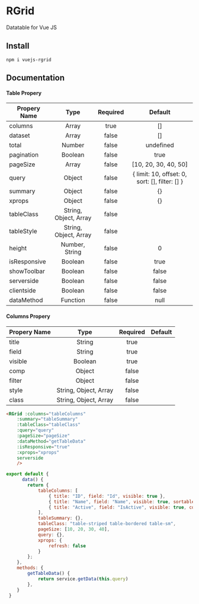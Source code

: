 # RGrid
Datatable for Vue JS

## Install
```
npm i vuejs-rgrid
```

## Documentation
#### Table Propery

 | Propery Name  | Type  | Required   | Default   |
| ------------ | :------------: | :------------: | :------------: |
|columns|Array|true|[]|
|dataset|Array|false|[]|
|total|Number|false|undefined|
|pagination|Boolean|false|true|
|pageSize|Array|false|[10, 20, 30, 40, 50]|
|query|Object|false|{ limit: 10, offset: 0, sort: [], filter: [] }|
|summary|Object|false|{}|
|xprops|Object|false|{}|
|tableClass|String, Object, Array|false|   |
|tableStyle|String, Object, Array|false|   |
|height|Number, String|false|0|
|isResponsive|Boolean|false|true|
|showToolbar|Boolean|false|false|
|serverside|Boolean|false|false|
|clientside|Boolean|false|false|
|dataMethod|Function|false|null| 

         

#### Columns Propery

 | Propery Name  | Type  | Required   | Default   |
| ------------ | :------------: | :------------: | :------------: |
|title|String|true||
|field|String|true||
|visible|Boolean|true| |
|comp|Object|false| |
|filter|Object|false| |
|style|String, Object, Array|false|   |
|class|String, Object, Array|false|   |


```html
<RGrid :columns="tableColumns"
	:summary="tableSummary"
	:tableClass="tableClass"
	:query="query"
	:pageSize="pageSize"
	:dataMethod="getTableData"
	:isResponsive="true"
	:xprops="xprops"
	serverside 
	/> 
```
```javascript
export default {
	  data() {
		return { 
			tableColumns: [
				{ title: "ID", field: "Id", visible: true },
				{ title: "Name", field: "Name", visible: true, sortable: true },
         		{ title: "Active", field: "IsActive", visible: true, comp: activeDisplay, style: "width:80px; text-align:center" } 
        	],
        	tableSummary: {},
        	tableClass: "table-striped table-bordered table-sm",
        	pageSize: [10, 20, 30, 40],
        	query: {},
        	xprops: {
            	refresh: false
        	}
     	};
	},
    methods: {
		getTableData() {
        	return service.getData(this.query)
		},
	}
 }
```
